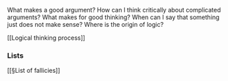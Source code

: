 What makes a good argument? How can I think critically about complicated arguments? What makes for good thinking? When can I say that something just does not make sense? Where is the origin of logic?

[[Logical thinking process]]

### Lists

[[§List of fallicies]]